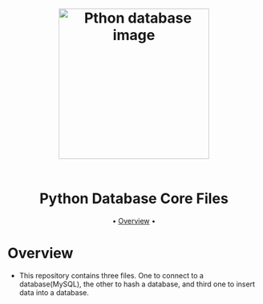 <h1 align="center">
  <p float="left">
  <img src="pythonDatabase.png.png" alt="Pthon database image" width="300" />
</p>
  <br>
  Python Database Core Files
  <br>
</h1>


<p align="center">
  •
  <a href="#overview">Overview</a>
  •
</p>

# Overview

- This repository contains three files. One to connect to a database(MySQL), the other to hash a database, and third one to insert data into a database. 




